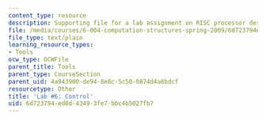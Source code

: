 ```yaml
---
content_type: resource
description: Supporting file for a lab assignment on RISC processor design.
file: /media/courses/6-004-computation-structures-spring-2009/6d723794ed8d43493fe7bbc4b5027fb7_lab6ctl.jsim
file_type: text/plain
learning_resource_types:
- Tools
ocw_type: OCWFile
parent_title: Tools
parent_type: CourseSection
parent_uid: 4a943900-de94-8e8c-5c50-0874d4a8bdcf
resourcetype: Other
title: 'Lab #6: Control'
uid: 6d723794-ed8d-4349-3fe7-bbc4b5027fb7
---
```


